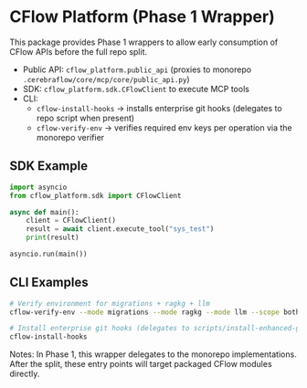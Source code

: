 # CFlow Platform (Phase 1 Wrapper)

This package provides Phase 1 wrappers to allow early consumption of CFlow APIs before the full repo split.

- Public API: `cflow_platform.public_api` (proxies to monorepo `.cerebraflow/core/mcp/core/public_api.py`)
- SDK: `cflow_platform.sdk.CFlowClient` to execute MCP tools
- CLI:
  - `cflow-install-hooks` → installs enterprise git hooks (delegates to repo script when present)
  - `cflow-verify-env` → verifies required env keys per operation via the monorepo verifier

## SDK Example

```python
import asyncio
from cflow_platform.sdk import CFlowClient

async def main():
    client = CFlowClient()
    result = await client.execute_tool("sys_test")
    print(result)

asyncio.run(main())
```

## CLI Examples

```bash
# Verify environment for migrations + ragkg + llm
cflow-verify-env --mode migrations --mode ragkg --mode llm --scope both

# Install enterprise git hooks (delegates to scripts/install-enhanced-git-hooks.sh)
cflow-install-hooks
```

Notes: In Phase 1, this wrapper delegates to the monorepo implementations. After the split, these entry points will target packaged CFlow modules directly.
